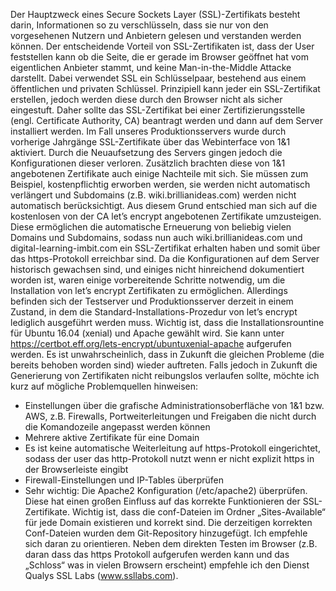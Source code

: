 
Der Hauptzweck eines Secure Sockets Layer (SSL)-Zertifikats besteht darin, Informationen so zu verschlüsseln, dass sie nur von den vorgesehenen Nutzern und Anbietern gelesen und verstanden werden können. Der entscheidende Vorteil von SSL-Zertifikaten ist, dass der User feststellen kann ob die Seite, die er gerade im Browser geöffnet hat vom eigentlichen Anbieter stammt, und keine Man-in-the-Middle Attacke darstellt. Dabei verwendet SSL ein Schlüsselpaar, bestehend aus einem öffentlichen und privaten Schlüssel. Prinzipiell kann jeder ein SSL-Zertifikat erstellen, jedoch werden diese durch den Browser nicht als sicher eingestuft. Daher sollte das SSL-Zertifikat bei einer Zertifizierungsstelle (engl. Certificate Authority, CA) beantragt werden und dann auf dem Server installiert werden. 
Im Fall unseres Produktionsservers wurde durch vorherige Jahrgänge SSL-Zertifikate über das Webinterface von 1&1 aktiviert. Durch die Neuaufsetzung des Servers gingen jedoch die Konfigurationen dieser verloren. Zusätzlich brachten diese von 1&1 angebotenen Zertifikate auch einige Nachteile mit sich. Sie müssen zum Beispiel, kostenpflichtig erworben werden, sie werden nicht automatisch verlängert und Subdomains (z.B. wiki.brillianideas.com) werden nicht automatisch berücksichtigt. Aus diesem Grund entschied man sich auf die kostenlosen von der CA let’s encrypt angebotenen Zertifikate umzusteigen. Diese ermöglichen die automatische Erneuerung von beliebig vielen Domains und Subdomains, sodass nun auch wiki.brillianideas.com und digital-learning-imbit.com ein SSL-Zertifikat erhalten haben und somit über das https-Protokoll erreichbar sind. 
Da die Konfigurationen auf dem Server historisch gewachsen sind, und einiges nicht hinreichend dokumentiert worden ist, waren einige vorbereitende Schritte notwendig, um die Installation von let’s encrypt Zertifikaten zu ermöglichen. Allerdings befinden sich der Testserver und Produktionsserver derzeit in einem Zustand, in dem die Standard-Installations-Prozedur von let’s encrypt lediglich ausgeführt werden muss. Wichtig ist, dass die Installationsrountine für Ubuntu 16.04 (xenial) und Apache gewählt wird. Sie kann unter https://certbot.eff.org/lets-encrypt/ubuntuxenial-apache aufgerufen werden.
Es ist unwahrscheinlich, dass in Zukunft die gleichen Probleme (die bereits behoben worden sind) wieder auftreten. Falls jedoch in Zukunft die Generierung von Zertifikaten nicht reibungslos verlaufen sollte, möchte ich kurz auf mögliche Problemquellen hinweisen:
*	Einstellungen über die grafische Administrationsoberfläche von 1&1 bzw. AWS, z.B. Firewalls, Portweiterleitungen und Freigaben die nicht durch die Komandozeile angepasst werden können
*	Mehrere aktive Zertifikate für eine Domain
*	Es ist keine automatische Weiterleitung auf https-Protokoll eingerichtet, sodass der user das http-Protokoll nutzt wenn er nicht explizit https in der Browserleiste eingibt
*	Firewall-Einstellungen und IP-Tables überprüfen
*	Sehr wichtig: Die Apache2 Konfiguration (/etc/apache2) überprüfen. Diese hat einen großen Einfluss auf das korrekte Funktionieren der SSL-Zertifikate. Wichtig ist, dass die conf-Dateien im Ordner „Sites-Available“ für jede Domain existieren und korrekt sind. Die derzeitigen korrekten Conf-Dateien wurden dem Git-Repository hinzugefügt. Ich empfehle sich daran zu orientieren.
Neben dem direkten Testen im Browser (z.B. daran dass das https Protokoll aufgerufen werden kann und das „Schloss“ was in vielen Browsern erscheint) empfehle ich den Dienst Qualys SSL Labs (www.ssllabs.com). 
